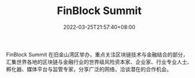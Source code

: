 ﻿---
weight: 
title: "FinBlock Summit"
description: "FinBlock Summit 在旧金山湾区举办，重点关注区块链技术与金融结合的部分，汇集世界各地的区块链与金融行业的世界级风险资本家、企业家、行业专业人士、孵化器、媒体平台与监管专..."
date: 2022-03-25T21:57:40+08:00
lastmod: 2022-03-25T16:45:40+08:00
draft: false
authors: ["Metabd"]
featuredImage: "finblock-summit.jpg"
link: ""
tags: ["元宇宙社区","FinBlock Summit"]
categories: ["navigation"]
navigation: ["元宇宙社区"]
lightgallery: true
toc: true
pinned: false
recommend: false
recommend1: false
---
FinBlock Summit 在旧金山湾区举办，重点关注区块链技术与金融结合的部分，汇集世界各地的区块链与金融行业的世界级风险资本家、企业家、行业专业人士、孵化器、媒体平台与监管专家，分享广泛的网络，洽谈潜在的合作机会。
